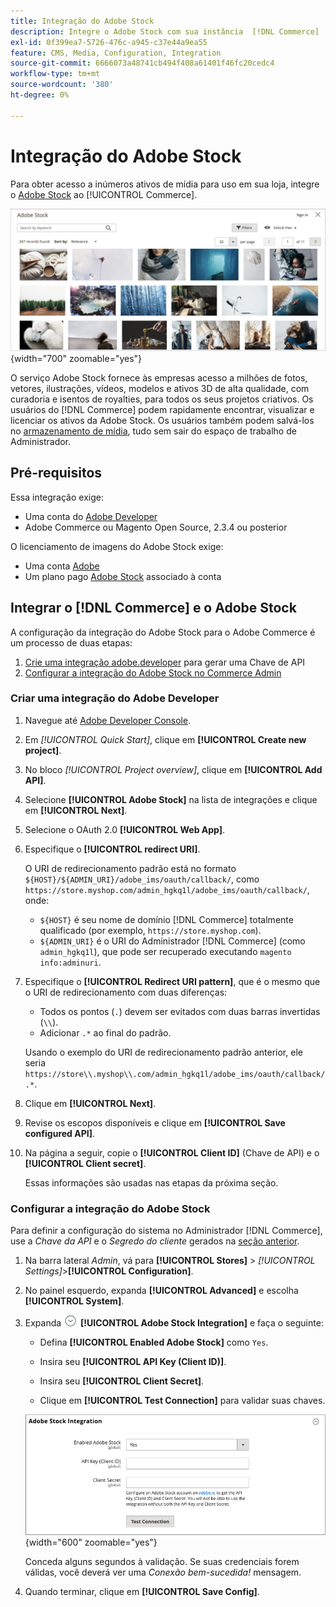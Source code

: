 ```yaml
---
title: Integração do Adobe Stock
description: Integre o Adobe Stock com sua instância  [!DNL Commerce]  para acessar inúmeros ativos de mídia para uso em sua loja.
exl-id: 0f399ea7-5726-476c-a945-c37e44a9ea55
feature: CMS, Media, Configuration, Integration
source-git-commit: 6666073a48741cb494f408a61401f46fc20cedc4
workflow-type: tm+mt
source-wordcount: '380'
ht-degree: 0%

---
```


# Integração do Adobe Stock

Para obter acesso a inúmeros ativos de mídia para uso em sua loja, integre o [Adobe Stock][adobe-stock] ao [!UICONTROL Commerce].

![Resultados da Pesquisa do Adobe Stock](./assets/adobe-stock-search-grid.png){width="700" zoomable="yes"}

O serviço Adobe Stock fornece às empresas acesso a milhões de fotos, vetores, ilustrações, vídeos, modelos e ativos 3D de alta qualidade, com curadoria e isentos de royalties, para todos os seus projetos criativos. Os usuários do [!DNL Commerce] podem rapidamente encontrar, visualizar e licenciar os ativos da Adobe Stock. Os usuários também podem salvá-los no [armazenamento de mídia][media-storage], tudo sem sair do espaço de trabalho de Administrador.

## Pré-requisitos

Essa integração exige:

- Uma conta do [Adobe Developer][dev-console]
- Adobe Commerce ou Magento Open Source, 2.3.4 ou posterior

O licenciamento de imagens do Adobe Stock exige:

- Uma conta [Adobe][adobe-signin]
- Um plano pago [Adobe Stock][adobe-stock] associado à conta

## Integrar o [!DNL Commerce] e o Adobe Stock

A configuração da integração do Adobe Stock para o Adobe Commerce é um processo de duas etapas:

1. [Crie uma integração adobe.developer](#create-an-adobe-developer-integration) para gerar uma Chave de API
1. [Configurar a integração do Adobe Stock no Commerce Admin](#configure-the-adobe-stock-integration)

### Criar uma integração do Adobe Developer

1. Navegue até [Adobe Developer Console][dev-console].

1. Em _[!UICONTROL Quick Start]_, clique em **[!UICONTROL Create new project]**.

1. No bloco _[!UICONTROL Project overview]_, clique em **[!UICONTROL Add API]**.

1. Selecione **[!UICONTROL Adobe Stock]** na lista de integrações e clique em **[!UICONTROL Next]**.

1. Selecione o OAuth 2.0 **[!UICONTROL Web App]**.

1. Especifique o **[!UICONTROL redirect URI]**.

   O URI de redirecionamento padrão está no formato `${HOST}/${ADMIN_URI}/adobe_ims/oauth/callback/`, como `https://store.myshop.com/admin_hgkq1l/adobe_ims/oauth/callback/`, onde:

   - `${HOST}` é seu nome de domínio [!DNL Commerce] totalmente qualificado (por exemplo, `https://store.myshop.com`).
   - `${ADMIN_URI}` é o URI do Administrador [!DNL Commerce] (como `admin_hgkq1l`), que pode ser recuperado executando `magento info:adminuri`.

1. Especifique o **[!UICONTROL Redirect URI pattern]**, que é o mesmo que o URI de redirecionamento com duas diferenças:

   - Todos os pontos (`.`) devem ser evitados com duas barras invertidas (`\\`).
   - Adicionar `.*` ao final do padrão.

   Usando o exemplo do URI de redirecionamento padrão anterior, ele seria `https://store\\.myshop\\.com/admin_hgkq1l/adobe_ims/oauth/callback/.*`.

1. Clique em **[!UICONTROL Next]**.

1. Revise os escopos disponíveis e clique em **[!UICONTROL Save configured API]**.

1. Na página a seguir, copie o **[!UICONTROL Client ID]** (Chave de API) e o **[!UICONTROL Client secret]**.

   Essas informações são usadas nas etapas da próxima seção.

### Configurar a integração do Adobe Stock

Para definir a configuração do sistema no Administrador [!DNL Commerce], use a _Chave da API_ e o _Segredo do cliente_ gerados na [seção anterior][create-integration].

1. Na barra lateral _Admin_, vá para **[!UICONTROL Stores]** > _[!UICONTROL Settings]_>**[!UICONTROL Configuration]**.

1. No painel esquerdo, expanda **[!UICONTROL Advanced]** e escolha **[!UICONTROL System]**.

1. Expanda ![Seletor de expansão](../assets/icon-display-expand.png) **[!UICONTROL Adobe Stock Integration]** e faça o seguinte:

   - Defina **[!UICONTROL Enabled Adobe Stock]** como `Yes`.

   - Insira seu **[!UICONTROL API Key (Client ID)]**.

   - Insira seu **[!UICONTROL Client Secret]**.

   - Clique em **[!UICONTROL Test Connection]** para validar suas chaves.

   ![Configuração avançada - Integração com o Adobe Stock](./assets/system-adobe-stock-integration.png){width="600" zoomable="yes"}

   Conceda alguns segundos à validação. Se suas credenciais forem válidas, você deverá ver uma _Conexão bem-sucedida!_ mensagem.

1. Quando terminar, clique em **[!UICONTROL Save Config]**.

[adobe-stock]: https://stock.adobe.com
[adobe-signin]: https://helpx.adobe.com/manage-account/using/access-adobe-id-account.html
[media-storage]: media-storage.md
[dev-console]: https://developer.adobe.com/console/home
[create-integration]: #create-an-adobeio-integration
